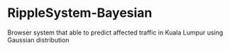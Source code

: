 # RippleSystem-Bayesian
Browser system that able to predict affected traffic in Kuala Lumpur using Gaussian distribution
